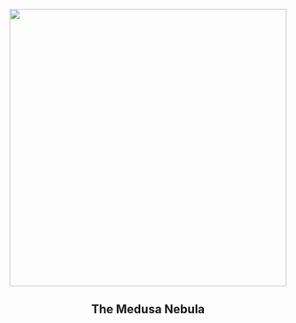 
<p align="center"><img src="https://apod.nasa.gov/apod/image/2411/MEDUSA_NEBULA_FINAL_BRS_SIGNED1024.jpg" width="500" height="500"></p>
<h2 align="center"> The Medusa Nebula </h2>
